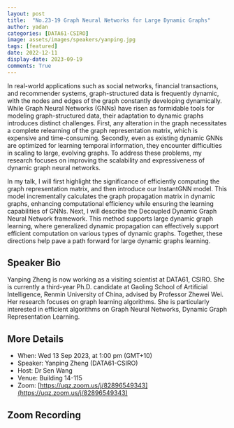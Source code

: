 ```yaml
---
layout: post
title:  "No.23-19 Graph Neural Networks for Large Dynamic Graphs"
author: yadan
categories: [DATA61-CSIRO]
image: assets/images/speakers/yanping.jpg
tags: [featured]
date: 2022-12-11
display-date: 2023-09-19
comments: True
---
```

In real-world applications such as social networks, financial transactions, and recommender systems, graph-structured data is frequently dynamic, with the nodes and edges of the graph constantly developing dynamically. While Graph Neural Networks (GNNs) have risen as formidable tools for modeling graph-structured data, their adaptation to dynamic graphs introduces distinct challenges. First, any alteration in the graph necessitates a complete relearning of the graph representation matrix, which is expensive and time-consuming. Secondly, even as existing dynamic GNNs are optimized for learning temporal information, they encounter difficulties in scaling to large, evolving graphs. To address these problems, my research focuses on improving the scalability and expressiveness of dynamic graph neural networks.

In my talk, I will first highlight the significance of efficiently computing the graph representation matrix, and then introduce our InstantGNN model. This model incrementally calculates the graph propagation matrix in dynamic graphs, enhancing computational efficiency while ensuring the learning capabilities of GNNs. Next, I will describe the Decoupled Dynamic Graph Neural Network framework. This method supports large dynamic graph learning, where generalized dynamic propagation can effectively support efficient computation on various types of dynamic graphs. Together, these directions help pave a path forward for large dynamic graphs learning.



## Speaker Bio
Yanping Zheng is now working as a visiting scientist at DATA61, CSIRO. She is currently a third-year Ph.D. candidate at Gaoling School of Artificial Intelligence, Renmin University of China, advised by Professor Zhewei Wei. Her research focuses on graph learning algorithms. She is particularly interested in efficient algorithms on Graph Neural Networks, Dynamic Graph Representation Learning.


## More Details
+ When: Wed 13 Sep 2023, at 1:00 pm (GMT+10)
+ Speaker: Yanping Zheng (DATA61-CSIRO)
+ Host: Dr Sen Wang
+ Venue: Building 14-115
+ Zoom: [https://uqz.zoom.us/j/82896549343](https://uqz.zoom.us/j/82896549343)




## Zoom Recording
